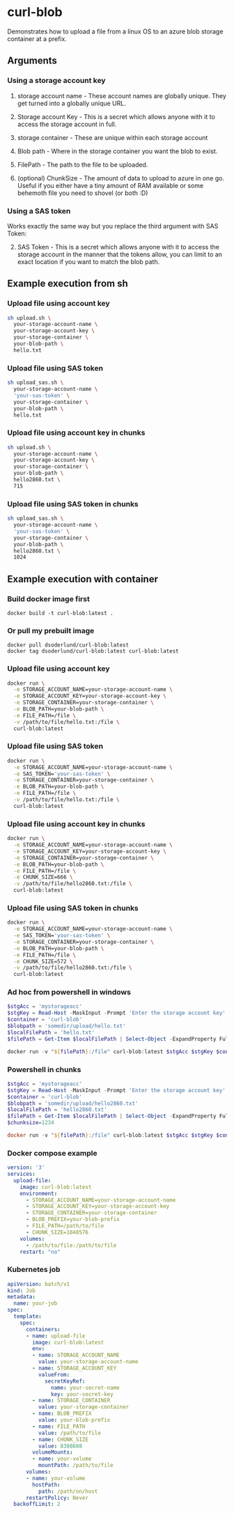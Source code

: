 # curl-blob

Demonstrates how to upload a file from a linux OS to an azure blob storage container at a prefix.

## Arguments

### Using a storage account key

1. storage account name - These account names are globally unique. They get turned into a globally unique URL.

2. Storage account Key - This is a secret which allows anyone with it to access the storage account in full.

3. storage container - These are unique within each storage account

3. Blob path - Where in the storage container you want the blob to exist.

4. FilePath - The path to the file to be uploaded.

5. (optional) ChunkSize - The amount of data to upload to azure in one go. Useful if you either have a tiny amount of RAM available or some behemoth file you need to shovel (or both :D)

### Using a SAS token

Works exactly the same way but you replace the third argument with SAS Token:

2. SAS Token - This is a secret which allows anyone with it to access the storage account in the manner that the tokens allow, you can limit to an exact location if you want to match the blob path.

## Example execution from sh

### Upload file using account key
``` sh
sh upload.sh \
  your-storage-account-name \
  your-storage-account-key \
  your-storage-container \
  your-blob-path \
  hello.txt
```

### Upload file using SAS token 

``` sh
sh upload_sas.sh \
  your-storage-account-name \
  'your-sas-token' \
  your-storage-container \
  your-blob-path \
  hello.txt
```

### Upload file using account key in chunks
``` sh
sh upload.sh \
  your-storage-account-name \
  your-storage-account-key \
  your-storage-container \
  your-blob-path \
  hello2860.txt \
  715
```

### Upload file using SAS token in chunks

``` sh
sh upload_sas.sh \
  your-storage-account-name \
  'your-sas-token' \
  your-storage-container \
  your-blob-path \
  hello2860.txt \
  1024
```

## Example execution with container

### Build docker image first
```
docker build -t curl-blob:latest .
```

### Or pull my prebuilt image

```
docker pull dsoderlund/curl-blob:latest
docker tag dsoderlund/curl-blob:latest curl-blob:latest
```

### Upload file using account key

``` sh
docker run \
  -e STORAGE_ACCOUNT_NAME=your-storage-account-name \
  -e STORAGE_ACCOUNT_KEY=your-storage-account-key \
  -e STORAGE_CONTAINER=your-storage-container \
  -e BLOB_PATH=your-blob-path \
  -e FILE_PATH=/file \
  -v /path/to/file/hello.txt:/file \
  curl-blob:latest
```

### Upload file using SAS token 

``` sh
docker run \
  -e STORAGE_ACCOUNT_NAME=your-storage-account-name \
  -e SAS_TOKEN='your-sas-token' \
  -e STORAGE_CONTAINER=your-storage-container \
  -e BLOB_PATH=your-blob-path \
  -e FILE_PATH=/file \
  -v /path/to/file/hello.txt:/file \
  curl-blob:latest
```

### Upload file using account key in chunks

``` sh
docker run \
  -e STORAGE_ACCOUNT_NAME=your-storage-account-name \
  -e STORAGE_ACCOUNT_KEY=your-storage-account-key \
  -e STORAGE_CONTAINER=your-storage-container \
  -e BLOB_PATH=your-blob-path \
  -e FILE_PATH=/file \
  -e CHUNK_SIZE=666 \
  -v /path/to/file/hello2860.txt:/file \
  curl-blob:latest
```

### Upload file using SAS token in chunks

``` sh
docker run \
  -e STORAGE_ACCOUNT_NAME=your-storage-account-name \
  -e SAS_TOKEN='your-sas-token' \
  -e STORAGE_CONTAINER=your-storage-container \
  -e BLOB_PATH=your-blob-path \
  -e FILE_PATH=/file \
  -e CHUNK_SIZE=572 \
  -v /path/to/file/hello2860.txt:/file \
  curl-blob:latest
```

### Ad hoc from powershell in windows

``` PowerShell
$stgAcc = 'mystorageacc'
$stgKey = Read-Host -MaskInput -Prompt 'Enter the storage account key'
$container = 'curl-blob'
$blobpath = 'somedir/upload/hello.txt'
$localFilePath = 'hello.txt'
$filePath = Get-Item $localFilePath | Select-Object -ExpandProperty FullName

docker run -v "${filePath}:/file" curl-blob:latest $stgAcc $stgKey $container $blobpath /file
```

### Powershell in chunks

``` PowerShell
$stgAcc = 'mystorageacc'
$stgKey = Read-Host -MaskInput -Prompt 'Enter the storage account key'
$container = 'curl-blob'
$blobpath = 'somedir/upload/hello2860.txt'
$localFilePath = 'hello2860.txt'
$filePath = Get-Item $localFilePath | Select-Object -ExpandProperty FullName
$chunksize=1234

docker run -v "${filePath}:/file" curl-blob:latest $stgAcc $stgKey $container $blobpath /file $chunksize
```

### Docker compose example

``` yaml
version: '3'
services:
  upload-file:
    image: curl-blob:latest
    environment:
      - STORAGE_ACCOUNT_NAME=your-storage-account-name
      - STORAGE_ACCOUNT_KEY=your-storage-account-key
      - STORAGE_CONTAINER=your-storage-container
      - BLOB_PREFIX=your-blob-prefix
      - FILE_PATH=/path/to/file
      - CHUNK_SIZE=1048576
    volumes:
      - /path/to/file:/path/to/file
    restart: "no"
```

### Kubernetes job

``` yaml
apiVersion: batch/v1
kind: Job
metadata:
  name: your-job
spec:
  template:
    spec:
      containers:
      - name: upload-file
        image: curl-blob:latest
        env:
        - name: STORAGE_ACCOUNT_NAME
          value: your-storage-account-name
        - name: STORAGE_ACCOUNT_KEY
          valueFrom:
            secretKeyRef:
              name: your-secret-name
              key: your-secret-key
        - name: STORAGE_CONTAINER
          value: your-storage-container
        - name: BLOB_PREFIX
          value: your-blob-prefix
        - name: FILE_PATH
          value: /path/to/file
        - name: CHUNK_SIZE
          value: 8388608
        volumeMounts:
        - name: your-volume
          mountPath: /path/to/file
      volumes:
      - name: your-volume
        hostPath:
          path: /path/on/host
      restartPolicy: Never
  backoffLimit: 2
```
